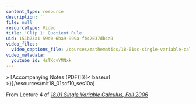 ```yaml
---
content_type: resource
description: ''
file: null
resourcetype: Video
title: 'Clip 1: Quotient Rule'
uid: 151b73a1-59d0-6ba9-999a-fb42037db4a9
video_files:
  video_captions_file: /courses/mathematics/18-01sc-single-variable-calculus-fall-2010/1.-differentiation/part-a-definition-and-basic-rules/session-10-quotient-rule/clip-1-quotient-rule/4sTKcvYMNxk.vtt
video_metadata:
  youtube_id: 4sTKcvYMNxk
---
```


» [Accompanying Notes (PDF)]({{< baseurl >}}/resources/mit18_01scf10_ses10a)

From Lecture 4 of [_18.01 Single Variable Calculus, Fall 2006_](/courses/18-01-single-variable-calculus-fall-2006/pages/video-lectures)